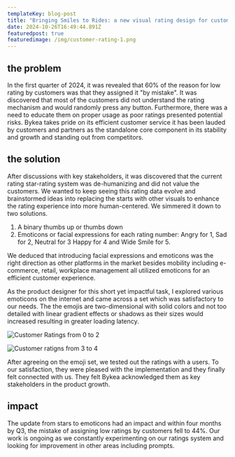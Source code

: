 ```yaml
---
templateKey: blog-post
title: "Bringing Smiles to Rides: a new visual rating design for customers"
date: 2024-10-26T16:49:44.891Z
featuredpost: true
featuredimage: /img/customer-rating-1.png
---
```

## the p﻿roblem

In the first quarter of 2024, it was revealed that 60% of the reason for low rating by customers was that they assigned it "by mistake". It was discovered that most of the customers did not understand the rating mechanism and would randomly press any button. Furthermore, there was a need to educate them on proper usage as poor ratings presented potential risks. Bykea takes pride on its efficient customer service it has been lauded by customers and partners as the standalone core component in its stability and growth and standing out from competitors.

## the solution

After discussions with key stakeholders, it was discovered that the current rating star-rating system was de-humanizing and did not value the customers. We wanted to keep seeing this rating data evolve and brainstormed ideas into replacing the starts with other visuals to enhance the rating experience into more human-centered. We simmered it down to two solutions.

1. A binary thumbs up or thumbs down
2. Emoticons or facial expressions for each rating number: Angry for 1, Sad for 2, Neutral for 3 Happy for 4 and Wide Smile for 5. 

We deduced that introducing facial expressions and emoticons was the right direction as other platforms in the market besides mobility including e-commerce, retail, workplace management all utilized emoticons for an efficient customer experience.

As the product designer for this short yet impactful task, I explored various emoticons on the internet and came across a set which was satisfactory to our needs. The the emojis are two-dimensional with solid colors and not too detailed with linear gradient effects or shadows as their sizes would increased resulting in greater loading latency.

![Customer Ratings from 0 to 2](/img/customer-rating-1.png)

![Customer ratigns from 3 to 4](/img/customer-rating-2.png)

After agreeing on the emoji set, we tested out the ratings with a users. To our satisfaction, they were pleased with the implementation and they finally felt connected with us. They felt Bykea acknowledged them as key stakeholders in the product growth.

## impact

The update from stars to emoticons had an impact and within four months by Q3, the mistake of assigning low ratings by customers fell to 44%. Our work is ongoing as we constantly experimenting on our ratings system and looking for improvement in other areas including prompts.